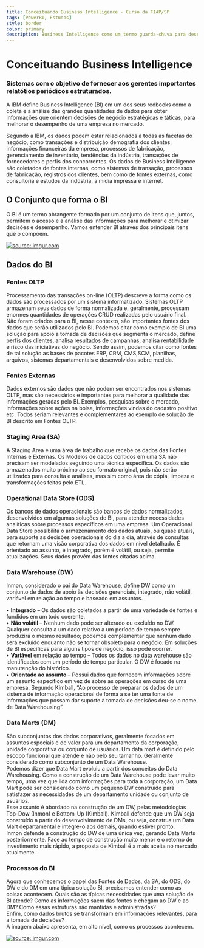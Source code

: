 ```yaml
---
title: Conceituando Business Intelligence - Curso da FIAP/SP
tags: [PowerBI, Estudos]
style: border
color: primary
description: Business Intelligence como um termo guarda-chuva para descrever um conjunto de conceitos e métodos para melhoar a tomada das decisões de negócio, usando sistemas de suporte sabeados em fatos.
---
```


# Conceituando Business Intelligence
### Sistemas com o objetivo de fornecer aos gerentes importantes relatótios periódicos estruturados.


A IBM define Business Intelligence (BI) em um dos seus redbooks como a coleta e a análise das grandes quantidades de dados para obter informações que orientem decisões de negócio estratégicas e táticas, para melhorar o desempenho de
uma empresa no mercado.

Segundo a IBM, os dados podem estar relacionados a todas as facetas do negócio, como transações e distribuição demografia dos clientes, informações financeiras da empresa, processos de fabricação, gerenciamento de inventário, tendências da indústria, transações de fornecedores e perfis dos concorrentes. Os dados de Business Intelligence são coletados de fontes internas, como sistemas de transação, processos de fabricação, registros dos clientes, bem como de fontes
externas, como consultoria e estudos da indústria, a mídia impressa e internet.

## O Conjunto que forma o BI

 O BI é um termo abrangente formado por um conjunto de itens que, juntos, permitem o acesso e a análise das informações para melhorar e otimizar decisões e desempenho.
Vamos entender BI através dos principais itens que o compõem.

<a href="https://imgur.com/zIVXh9W"><img src="https://i.imgur.com/zIVXh9W.png" title="source: imgur.com" /></a>

## Dados do BI 

### Fontes OLTP 
Processamento das transações on-line (OLTP) descreve a forma como os dados são processados por um sistema informatizado. Sistemas OLTP armazenam seus dados de forma normalizada e, geralmente, processam enormes quantidades de operações CRUD realizadas pelo usuário final. Não foram criados para o BI, nesse contexto, são importantes fontes dos dados que serão utilizados pelo BI. Podemos citar como exemplo de BI uma solução para apoio a tomada de decisões que segmenta o mercado, define perfis dos clientes, analisa resultados de campanhas, analisa rentabilidade e risco das iniciativas do negócio. Sendo assim, podemos citar como fontes de tal solução as bases de pacotes ERP, CRM, CMS,SCM, planilhas, arquivos, sistemas departamentais e desenvolvidos sobre medida.

### Fontes Externas

Dados externos são dados que não podem ser encontrados nos sistemas OLTP, mas são necessários e importantes para melhorar a qualidade das informações geradas pelo BI. Exemplos, pesquisas sobre o mercado, informações sobre ações na bolsa, informações vindas do cadastro positivo etc. Todos seriam relevantes e complementares ao exemplo de solução de BI descrito em Fontes OLTP.

### Staging Area (SA)

A Staging Area é uma área de trabalho que recebe os dados das Fontes Internas e Externas. Os Modelos de dados contidos em uma SA não precisam ser modelados seguindo uma técnica específica. Os dados são armazenados muito próximo ao seu formato original, pois não serão utilizados para consulta e análises, mas sim como área de cópia, limpeza e transformações feitas pelo ETL.

###  Operational Data Store (ODS)

Os bancos de dados operacionais são bancos de dados normalizados, desenvolvidos em algumas soluções de BI, para atender necessidades analíticas sobre processos específicos em uma empresa. Um Operacional Data Store possibilita o armazenamento dos dados atuais, ou quase atuais, para suporte as decisões operacionais do dia a dia, através de consultas que retornam uma visão corporativa dos dados em nível detalhado. É orientado ao assunto, é integrado, porém é volátil, ou seja, permite atualizações. Seus dados provêm das fontes citadas acima.

### Data Warehouse (DW)

Inmon, considerado o pai do Data Warehouse, define DW como um conjunto de dados de apoio às decisões gerenciais, integrado, não volátil, variável em relação ao tempo e baseado em assuntos.

• **Integrado** – Os dados são coletados a partir de uma variedade de fontes e fundidos em um todo coerente. <br>
• **Não volátil** – Nenhum dado pode ser alterado ou excluído no DW. Qualquer consulta a um dado relativo a um período de tempo sempre produzirá o mesmo resultado; podemos complementar que nenhum dado será excluído enquanto não se tornar obsoleto para o negócio. Em soluções de BI específicas para alguns tipos de negócio, isso pode ocorrer.<br>
• **Variável** em relação ao tempo – Todos os dados no data warehouse são identificados com um período de tempo particular. O DW é focado na manutenção do histórico.<br>
• **Orientado ao assunto** – Possui dados que fornecem informações sobre um assunto específico em vez de sobre as operações em curso de uma empresa. Segundo Kimball, “Ao processo de preparar os dados de um sistema de informação operacional de forma a se ter uma fonte de informações que possam dar suporte à tomada de decisões deu-se o nome de Data Warehousing”.

### Data Marts (DM)

São subconjuntos dos dados corporativos, geralmente focados em assuntos especiais e de valor para um departamento da corporação, unidade corporativa ou conjunto de usuários. Um data mart é definido pelo escopo funcional que atende e não pelo seu tamanho. Geralmente considerado como subconjunto de um Data Warehouse.<br>
Podemos dizer que Data Mart evoluiu a partir dos conceitos do Data Warehousing. 
Como a construção de um Data Warehouse pode levar muito tempo, uma vez que lida com informações para toda a corporação, um Data Mart pode ser considerado como um pequeno DW construído para satisfazer as necessidades de um departamento unidade ou conjunto de usuários.<br>
Esse assunto é abordado na construção de um DW, pelas metodologias Top-Dow (Inmon) e Bottom-Up (Kimball). Kimball defende que um DW seja construído a partir do desenvolvimento de DMs, ou seja, construa um Data Mart departamental e integre-o aos demais, quando estiver pronto.<br>
Inmon defende a construção do DW de uma única vez, gerando Data Marts posteriormente. Face ao tempo de construção muito menor e o retorno de investimento mais rápido, a proposta de Kimball é a mais aceita no mercado atualmente.

### Processos do BI
 Agora que conhecemos o papel das Fontes de Dados, da SA, do ODS, do DW e do DM em uma típica solução BI, precisamos entender como as coisas acontecem. Quais são as típicas necessidades que uma solução de BI atende? Como as informações saem das fontes e chegam ao DW e ao DM? Como essas estruturas são mantidas e administradas?<br>
Enfim, como dados brutos se transformam em informações relevantes, para a tomada de decisões?<br>
A imagem abaixo apresenta, em alto nível, como os processos acontecem.

<a href="https://imgur.com/Zri8ewg"><img src="https://i.imgur.com/Zri8ewg.png" title="source: imgur.com" /></a>
